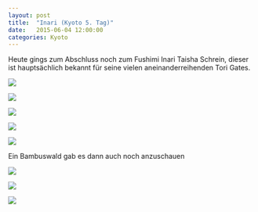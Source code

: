 ```yaml
---
layout: post
title:  "Inari (Kyoto 5. Tag)"
date:   2015-06-04 12:00:00
categories: Kyoto
---
```


Heute gings zum Abschluss noch zum Fushimi Inari Taisha Schrein, dieser ist hauptsächlich bekannt für seine vielen aneinanderreihenden Tori Gates.

![](/japan2015/content/images/2015/06/image-46.jpg)

![](/japan2015/content/images/2015/06/image-48.jpg)

![](/japan2015/content/images/2015/06/image-50.jpg)

![](/japan2015/content/images/2015/06/image-52.jpg)

![](/japan2015/content/images/2015/06/image-53.jpg)

Ein Bambuswald gab es dann auch noch anzuschauen


![](/japan2015/content/images/2015/06/image-54.jpg)

![](/japan2015/content/images/2015/06/image-55.jpg)

![](/japan2015/content/images/2015/06/image-56.jpg)
